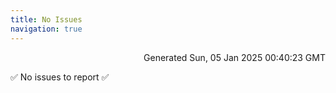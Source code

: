 ```yaml
---
title: No Issues
navigation: true
---
```


<p style="text-align:right;color:#cccs">
Generated Sun, 05 Jan 2025 00:40:23 GMT
</p>
<p>✅ No issues to report ✅</p>



